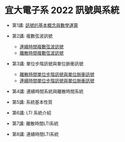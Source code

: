 <H1>宜大電子系 2022 訊號與系統 </H1>

* 第1講: [訊號的基本概念與數學運算](https://colab.research.google.com/github/luckguy/SS2022/blob/main/SS01.ipynb)
* 第2講: 複數弦波訊號
  * [連續時間複數弦波訊號](https://colab.research.google.com/github/luckguy/SS2022/blob/main/SS02_c.ipynb)
  * [離散時間複數弦波訊號](https://colab.research.google.com/github/luckguy/SS2022/blob/main/SS02_d.ipynb)
* 第3講: 單位步階訊號與單位脈衝訊號
  * [離散時間單位步階訊號與單位脈衝訊號](https://colab.research.google.com/github/luckguy/SS2022/blob/main/SS03_d.ipynb)
  * [連續時間單位步階訊號與單位脈衝訊號](https://colab.research.google.com/github/luckguy/SS2022/blob/main/SS03_c.ipynb)
* 第4講: 連續時間系統與離散時間系統
* 第5講: 系統基本性質

* 第6講: LTI 系統介紹
* 第7講: 離散時間LTI系統
* 第8講: 連續時間LTI系統
